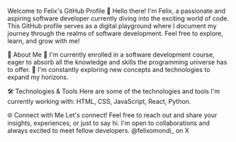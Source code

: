 Welcome to Felix's GitHub Profile 👋
Hello there! I'm Felix, a passionate and aspiring software developer currently diving into the exciting world of code. This GitHub profile serves as a digital playground where I document my journey through the realms of software development. Feel free to explore, learn, and grow with me!

🚀 About Me
🌱 I'm currently enrolled in a software development course, eager to absorb all the knowledge and skills the programming universe has to offer.
🤔 I'm constantly exploring new concepts and technologies to expand my horizons.

🛠️ Technologies & Tools
Here are some of the technologies and tools I'm currently working with: HTML, CSS, JavaScript, React, Python.

🌐 Connect with Me
Let's connect! Feel free to reach out and share your insights, experiences, or just to say hi. I'm open to collaborations and always excited to meet fellow developers.
@felixomondi_ on X
